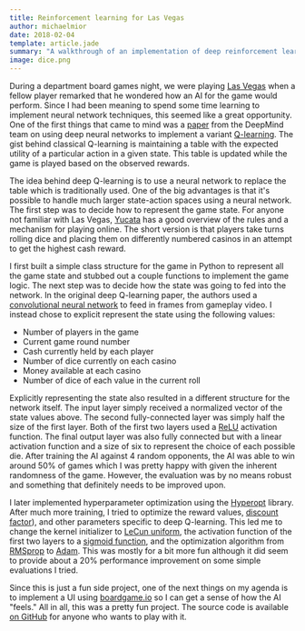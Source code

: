 ```yaml
---
title: Reinforcement learning for Las Vegas
author: michaelmior
date: 2018-02-04
template: article.jade
summary: "A walkthrough of an implementation of deep reinforcement learning for the dice game Las Vegas."
image: dice.png
---
```


During a department board games night, we were playing [Las Vegas](https://boardgamegeek.com/boardgame/117959/las-vegas) when a fellow player remarked that he wondered how an AI for the game would perform.
Since I had been meaning to spend some time learning to implement neural network techniques, this seemed like a great opportunity.
One of the first things that came to mind was a [paper](https://arxiv.org/abs/1312.5602) from the DeepMind team on using deep neural networks to implement a variant [Q-learning](https://en.wikipedia.org/wiki/Q-learning).
The gist behind classical Q-learning is maintaining a table with the expected utility of a particular action in a given state.
This table is updated while the game is played based on the observed rewards.

The idea behind deep Q-learning is to use a neural network to replace the table which is traditionally used.
One of the big advantages is that it's possible to handle much larger state-action spaces using a neural network.
The first step was to decide how to represent the game state.
For anyone not familiar with Las Vegas, [Yucata](http://www.yucata.de/en/Rules/LasVegas) has a good overview of the rules and a mechanism for playing online.
The short version is that players take turns rolling dice and placing them on differently numbered casinos in an attempt to get the highest cash reward.

I first built a simple class structure for the game in Python to represent all the game state and stubbed out a couple functions to implement the game logic.
The next step was to decide how the state was going to fed into the network.
In the original deep Q-learning paper, the authors used a [convolutional neural network](https://en.wikipedia.org/wiki/Convolutional_neural_network) to feed in frames from gameplay video.
I instead chose to explicit represent the state using the following values:
* Number of players in the game
* Current game round number
* Cash currently held by each player
* Number of dice currently on each casino
* Money available at each casino
* Number of dice of each value in the current roll

Explicitly representing the state also resulted in a different structure for the network itself.
The input layer simply received a normalized vector of the state values above.
The second fully-connected layer was simply half the size of the first layer.
Both of the first two layers used a [ReLU](https://en.wikipedia.org/wiki/Rectifier_(neural_networks)) activation function.
The final output layer was also fully connected but with a linear activation function and a size of six to represent the choice of each possible die.
After training the AI against 4 random opponents, the AI was able to win around 50% of games which I was pretty happy with given the inherent randomness of the game.
However, the evaluation was by no means robust and something that definitely needs to be improved upon.

I later implemented hyperparameter optimization using the [Hyperopt](https://github.com/hyperopt/hyperopt) library.
After much more training, I tried to optimize the reward values, [discount factor](https://en.wikipedia.org/wiki/Q-learning#Discount_factor)), and other parameters specific to deep Q-learning.
This led me to change the kernel initializer to [LeCun uniform](https://keras.io/initializers/#lecun_uniform), the activation function of the first two layers to a [sigmoid function](https://keras.io/activations/#sigmoid), and the optimization algorithm from [RMSprop](https://keras.io/optimizers/#rmsprop) to [Adam](https://keras.io/optimizers/#adam).
This was mostly for a bit more fun although it did seem to provide about a 20% performance improvement on some simple evaluations I tried.

Since this is just a fun side project, one of the next things on my agenda is to implement a UI using [boardgame.io](http://boardgame.io/) so I can get a sense of how the AI "feels."
All in all, this was a pretty fun project.
The source code is available [on GitHub](https://github.com/michaelmior/lasvegas) for anyone who wants to play with it.

